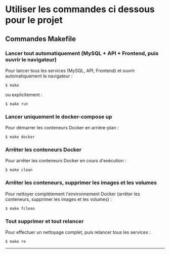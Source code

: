 # Utiliser les commandes ci dessous pour le projet

## Commandes Makefile

### Lancer tout automatiquement (MySQL + API + Frontend, puis ouvrir le navigateur)

Pour lancer tous les services (MySQL, API, Frontend) et ouvrir automatiquement le navigateur :

```
$ make
```

ou explicitement :

```
$ make run
```

### Lancer uniquement le docker-compose up

Pour démarrer les conteneurs Docker en arrière-plan :

```
$ make docker
```

### Arrêter les conteneurs Docker

Pour arrêter les conteneurs Docker en cours d'exécution :

```
$ make clean
```

### Arrêter les conteneurs, supprimer les images et les volumes

Pour nettoyer complètement l'environnement Docker (arrêter les conteneurs, supprimer les images et les volumes) :

```
$ make fclean
```

### Tout supprimer et tout relancer

Pour effectuer un nettoyage complet, puis relancer tous les services :

```
$ make re
```
---

